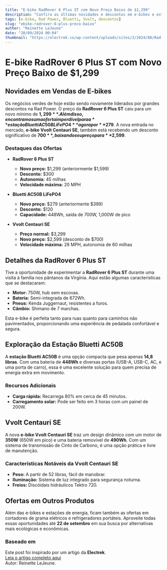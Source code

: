 ```yaml
---
title: "E-bike RadRover 6 Plus ST com Novo Preço Baixo de $1,299"
description: "Confira as últimas novidades e descontos em e-bikes e estações de energia."
tags: [e-bike, Rad Power, Bluetti, Vvolt, descontos]
slug: "ebike-radrover-6-plus-preco-baixo"
author: "Reinette LeJeune"
date: "20/09/2024 00:04"
thumbnail: "https://electrek.co/wp-content/uploads/sites/3/2024/08/Rad-Power-RadRover-6-Plus-e-bike-4-new.webp?w=1200"
---
```


# E-bike RadRover 6 Plus ST com Novo Preço Baixo de $1,299

## Novidades em Vendas de E-bikes

Os negócios verdes de hoje estão sendo novamente liderados por grandes descontos na Rad Power. O preço da **RadRover 6 Plus ST** caiu para um novo mínimo de **$1,299**. Além disso, encontramos uma oferta imperdível para a **estação Bluetti AC50B LiFePO4** agora por **$279**. A nova entrada no mercado, **e-bike Vvolt Centauri SE**, também está recebendo um desconto significativo de **$700**, baixando seu preço para **$2,599**.

### Destaques das Ofertas

- **RadRover 6 Plus ST**
  - **Novo preço:** $1,299 (anteriormente $1,599)
  - **Desconto:** $300
  - **Autonomia:** 45 milhas
  - **Velocidade máxima:** 20 MPH

- **Bluetti AC50B LiFePO4**
  - **Novo preço:** $279 (anteriormente $399)
  - **Desconto:** $120
  - **Capacidade:** 448Wh, saída de 700W, 1,000W de pico

- **Vvolt Centauri SE**
  - **Preço normal:** $3,299
  - **Novo preço:** $2,599 (desconto de $700)
  - **Velocidade máxima:** 28 MPH, autonomia de 60 milhas

## Detalhes da RadRover 6 Plus ST

Tive a oportunidade de experimentar a **RadRover 6 Plus ST** durante uma visita à família nos pântanos da Virgínia. Aqui estão algumas características que se destacaram:

- **Motor:** 750W, hub sem escovas.
- **Bateria:** Semi-integrada de 672Wh.
- **Pneus:** Kenda Juggernaut, resistentes a furos.
- **Câmbio:** Shimano de 7 marchas.

Esta e-bike é perfeita tanto para ruas quanto para caminhos não pavimentados, proporcionando uma experiência de pedalada confortável e segura.

## Exploração da Estação Bluetti AC50B

A **estação Bluetti AC50B** é uma opção compacta que pesa apenas **14,8 libras**. Com uma bateria de **448Wh** e diversas portas (USB-A, USB-C, AC, e uma porta de carro), essa é uma excelente solução para quem precisa de energia extra em movimento.

### Recursos Adicionais

- **Carga rápida:** Recarrega 80% em cerca de 45 minutos.
- **Carregamento solar:** Pode ser feito em 3 horas com um painel de 200W.

## Vvolt Centauri SE

A nova **e-bike Vvolt Centauri SE** traz um design dinâmico com um motor de **350W** (650W em pico) e uma bateria removível de **490Wh**. Com um sistema de transmissão de Cinto de Carbono, é uma opção prática e livre de manutenção.

### Características Notáveis da Vvolt Centauri SE

- **Peso:** A partir de 52 libras, fácil de manobrar.
- **Iluminação:** Sistema de luz integrado para segurança noturna.
- **Freios:** Discóidais hidráulicos Tektro 720.

## Ofertas em Outros Produtos

Além das e-bikes e estações de energia, ficam também as ofertas em cortadores de grama elétricos e refrigeradores portáteis. Aproveite todas essas oportunidades até **22 de setembro** em sua busca por alternativas mais ecológicas e econômicas.

### Baseado em

Este post foi inspirado por um artigo da **Electrek**.  
[Leia o artigo completo aqui](https://electrek.co/2024/09/19/radrover-6-plus-st-e-bike-bluetti-ac50b-vvolt-centauri-se-e-bike-more/)  
Autor: Reinette LeJeune.